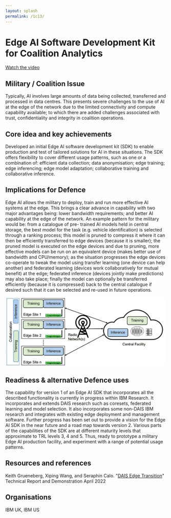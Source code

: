 ```yaml
---
layout: splash
permalink: /1c13/
---
```


# Edge AI Software Development Kit for Coalition Analytics
[Watch the video](https://ibm.box.com/v/Showcase-1c13-video) 

## Military / Coalition Issue
Typically, AI involves large amounts of data being collected, transferred and processed in data centres. This presents
severe challenges to the use of AI at the edge of the network due to the limited connectivity and compute capability
available; to which there are added challenges associated with trust, confidentiality and integrity in coalition
operations.

## Core idea and key achievements
Developed an initial Edge AI software development kit (SDK) to enable production and test of tailored solutions for AI
in these situations. The SDK offers flexibility to cover different usage patterns, such as one or a combination of:
efficient data collection; data anonymisation; edge training; edge inferencing; edge model adaptation; collaborative
training and collaborative inference.

## Implications for Defence
Edge AI allows the military to deploy, train and run more effective AI systems at the edge. This brings a clear advance
in capability with two major advantages being: lower bandwidth requirements; and better AI capability at the edge of
the network. An example pattern for the military would be: from a catalogue of pre- trained AI models held in central
storage, the best model for the task (e.g. vehicle identification) is selected through a ranking process; this model is
pruned to compress it where it can then be efficiently transferred to edge devices (because it is smaller); the pruned
model is executed on the edge devices and due to pruning, more effective models can be run on an equivalent device
(makes better use of bandwidth and CPU/memory); as the situation progresses the edge devices co-operate to tweak the
model using transfer learning (one device can help another) and federated learning (devices work collaboratively for
mutual benefit) at the edge; federated inference (devices jointly make predictions) may also take place; finally the
model can optionally be transferred efficiently (because it is compressed) back to the central catalogue if desired
such that it can be selected and re-used in future operations.

![image info](/dais/achievements/images/1c13-fig1.png)

## Readiness & alternative Defence uses
The capability for version 1 of an Edge AI SDK that incorporates all the described functionality is currently in
progress within IBM Research. It incorporates and extends DAIS research such as coresets, federated learning and model
selection. It also incorporates some non-DAIS IBM research and integrates with existing edge deployment and management
software. Further progress has been set out to provide a vision for the Edge AI SDK in the near future and a road map
towards version 2. Various parts of the capabilities of the SDK are at different maturity levels that approximate to
TRL levels 3, 4 and 5. Thus, ready to prototype a military Edge AI production facility, and experiment with a range of
potential usage patterns.

## Resources and references
Keith Grueneberg, Xiping Wang, and Seraphin Calo. "[DAIS Edge Transition](/doc-4872/)" Technical Report and Demonstration April 2022

## Organisations
IBM UK, IBM US
